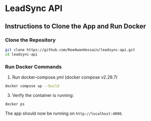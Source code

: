 # LeadSync API

## Instructions to Clone the App and Run Docker

### Clone the Repository
```bash
git clone https://github.com/ReedwanHossain/leadsync-api.git
cd leadsync-api
```

### Run Docker Commands
1. Run docker-compose.yml (docker compose v2.29.7)
  ```bash
 docker compose up --build

  ```

3. Verify the container is running:
  ```bash
  docker ps
  ```

 The app should now be running on `http://localhost:4000`.